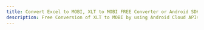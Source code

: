 ---title: Convert Excel to MOBI, XLT to MOBI FREE Converter or Android SDKdescription: Free Conversion of XLT to MOBI by using Android Cloud APIs & SDKs. Also Create, Edit & Render Microsoft Excel, CSV and SpreadsheetML worksheets or spreadsheet in the Cloud.---